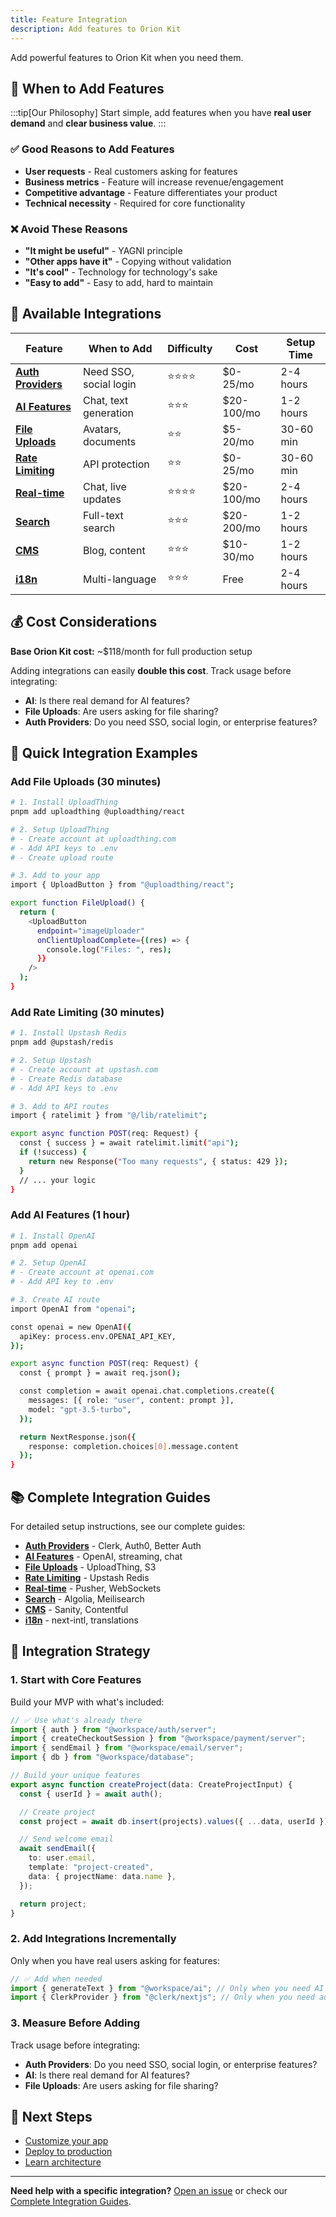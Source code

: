 ```yaml
---
title: Feature Integration
description: Add features to Orion Kit
---
```


Add powerful features to Orion Kit when you need them.

## 🎯 **When to Add Features**

:::tip[Our Philosophy]
Start simple, add features when you have **real user demand** and **clear business value**.
:::

### ✅ **Good Reasons to Add Features**

- **User requests** - Real customers asking for features
- **Business metrics** - Feature will increase revenue/engagement
- **Competitive advantage** - Feature differentiates your product
- **Technical necessity** - Required for core functionality

### ❌ **Avoid These Reasons**

- **"It might be useful"** - YAGNI principle
- **"Other apps have it"** - Copying without validation
- **"It's cool"** - Technology for technology's sake
- **"Easy to add"** - Easy to add, hard to maintain

## 🚀 **Available Integrations**

| Feature                                                    | When to Add            | Difficulty | Cost       | Setup Time |
| ---------------------------------------------------------- | ---------------------- | ---------- | ---------- | ---------- |
| **[Auth Providers](/reference/integrations/auth)**         | Need SSO, social login | ⭐⭐⭐⭐   | $0-25/mo   | 2-4 hours  |
| **[AI Features](/reference/integrations/ai)**              | Chat, text generation  | ⭐⭐⭐     | $20-100/mo | 1-2 hours  |
| **[File Uploads](/reference/integrations/file-uploads)**   | Avatars, documents     | ⭐⭐       | $5-20/mo   | 30-60 min  |
| **[Rate Limiting](/reference/integrations/rate-limiting)** | API protection         | ⭐⭐       | $0-25/mo   | 30-60 min  |
| **[Real-time](/reference/integrations/realtime)**          | Chat, live updates     | ⭐⭐⭐⭐   | $20-100/mo | 2-4 hours  |
| **[Search](/reference/integrations/search)**               | Full-text search       | ⭐⭐⭐     | $20-200/mo | 1-2 hours  |
| **[CMS](/reference/integrations/cms)**                     | Blog, content          | ⭐⭐⭐     | $10-30/mo  | 1-2 hours  |
| **[i18n](/reference/integrations/i18n)**                   | Multi-language         | ⭐⭐⭐     | Free       | 2-4 hours  |

## 💰 **Cost Considerations**

**Base Orion Kit cost:** ~$118/month for full production setup

Adding integrations can easily **double this cost**. Track usage before integrating:

- **AI**: Is there real demand for AI features?
- **File Uploads**: Are users asking for file sharing?
- **Auth Providers**: Do you need SSO, social login, or enterprise features?

## 🔧 **Quick Integration Examples**

### Add File Uploads (30 minutes)

```bash
# 1. Install UploadThing
pnpm add uploadthing @uploadthing/react

# 2. Setup UploadThing
# - Create account at uploadthing.com
# - Add API keys to .env
# - Create upload route

# 3. Add to your app
import { UploadButton } from "@uploadthing/react";

export function FileUpload() {
  return (
    <UploadButton
      endpoint="imageUploader"
      onClientUploadComplete={(res) => {
        console.log("Files: ", res);
      }}
    />
  );
}
```

### Add Rate Limiting (30 minutes)

```bash
# 1. Install Upstash Redis
pnpm add @upstash/redis

# 2. Setup Upstash
# - Create account at upstash.com
# - Create Redis database
# - Add API keys to .env

# 3. Add to API routes
import { ratelimit } from "@/lib/ratelimit";

export async function POST(req: Request) {
  const { success } = await ratelimit.limit("api");
  if (!success) {
    return new Response("Too many requests", { status: 429 });
  }
  // ... your logic
}
```

### Add AI Features (1 hour)

```bash
# 1. Install OpenAI
pnpm add openai

# 2. Setup OpenAI
# - Create account at openai.com
# - Add API key to .env

# 3. Create AI route
import OpenAI from "openai";

const openai = new OpenAI({
  apiKey: process.env.OPENAI_API_KEY,
});

export async function POST(req: Request) {
  const { prompt } = await req.json();

  const completion = await openai.chat.completions.create({
    messages: [{ role: "user", content: prompt }],
    model: "gpt-3.5-turbo",
  });

  return NextResponse.json({
    response: completion.choices[0].message.content
  });
}
```

## 📚 **Complete Integration Guides**

For detailed setup instructions, see our complete guides:

- **[Auth Providers](/reference/integrations/auth)** - Clerk, Auth0, Better Auth
- **[AI Features](/reference/integrations/ai)** - OpenAI, streaming, chat
- **[File Uploads](/reference/integrations/file-uploads)** - UploadThing, S3
- **[Rate Limiting](/reference/integrations/rate-limiting)** - Upstash Redis
- **[Real-time](/reference/integrations/realtime)** - Pusher, WebSockets
- **[Search](/reference/integrations/search)** - Algolia, Meilisearch
- **[CMS](/reference/integrations/cms)** - Sanity, Contentful
- **[i18n](/reference/integrations/i18n)** - next-intl, translations

## 🎯 **Integration Strategy**

### 1. **Start with Core Features**

Build your MVP with what's included:

```typescript
// ✅ Use what's already there
import { auth } from "@workspace/auth/server";
import { createCheckoutSession } from "@workspace/payment/server";
import { sendEmail } from "@workspace/email/server";
import { db } from "@workspace/database";

// Build your unique features
export async function createProject(data: CreateProjectInput) {
  const { userId } = await auth();

  // Create project
  const project = await db.insert(projects).values({ ...data, userId });

  // Send welcome email
  await sendEmail({
    to: user.email,
    template: "project-created",
    data: { projectName: data.name },
  });

  return project;
}
```

### 2. **Add Integrations Incrementally**

Only when you have real users asking for features:

```typescript
// ✅ Add when needed
import { generateText } from "@workspace/ai"; // Only when you need AI
import { ClerkProvider } from "@clerk/nextjs"; // Only when you need auth providers
```

### 3. **Measure Before Adding**

Track usage before integrating:

- **Auth Providers**: Do you need SSO, social login, or enterprise features?
- **AI**: Is there real demand for AI features?
- **File Uploads**: Are users asking for file sharing?

## 🚀 **Next Steps**

- [Customize your app](/getting-started/customization)
- [Deploy to production](/getting-started/deployment)
- [Learn architecture](/architecture/overview)

---

**Need help with a specific integration?** [Open an issue](https://github.com/Mumma6/orion-kit/issues) or check our [Complete Integration Guides](/reference/integrations).
